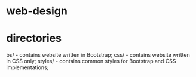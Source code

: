 # web-design
# directories
bs/     - contains website written in Bootstrap;
css/    - contains website written in CSS only;
styles/ - contains common styles for Bootstrap and CSS implementations;

